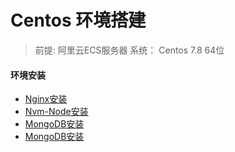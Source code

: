 # Centos 环境搭建
> 前提: 阿里云ECS服务器  系统： Centos 7.8 64位

#### 环境安装
* [Nginx安装](centos服务环境搭建/Nginx安装.md)
* [Nvm-Node安装](centos服务环境搭建/Nvm-Node安装.md)
* [MongoDB安装](centos服务环境搭建/MongoDB安装.md)
* [MongoDB安装](centos服务环境搭建/MySQL安装.md)

